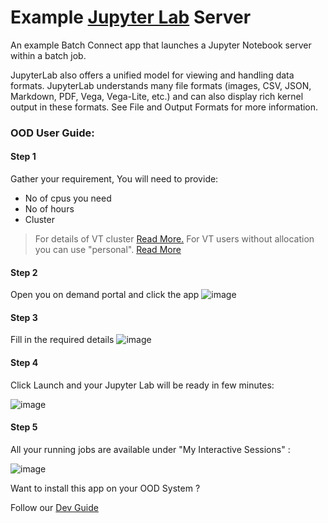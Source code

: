 # Example [Jupyter Lab](https://jupyterlab.readthedocs.io/en/stable/getting_started/overview.html) Server

An example Batch Connect app that launches a Jupyter Notebook server within a
batch job.

JupyterLab also offers a unified model for viewing and handling data formats. JupyterLab understands many file formats (images, CSV, JSON, Markdown, PDF, Vega, Vega-Lite, etc.) and can also display rich kernel output in these formats. See File and Output Formats for more information.


### OOD User Guide:
#### Step 1 
Gather your requirement, You will need to provide: 
- No of cpus you need  
- No of hours  
- Cluster
> For details of VT cluster [Read More.](https://arc-rtd.readthedocs.io/en/latest/resources/compute.html)
> For VT users without allocation you can use "personal". [Read More](https://arc-rtd.readthedocs.io/en/latest/usage/allocations.html#allocations)

#### Step 2 
Open you on demand portal and click the app
![image](https://user-images.githubusercontent.com/4628915/136077633-50ea6952-399f-494d-8ef9-244ed2d37fcd.png)

#### Step 3 
Fill in the required details 
![image](https://user-images.githubusercontent.com/4628915/136077790-7d857c16-c2f9-4cfa-9d02-a3b8d1f62fa0.png)

#### Step 4 

Click Launch and your Jupyter Lab will be ready in few minutes: 

![image](https://user-images.githubusercontent.com/4628915/136078123-747b32f3-c117-4113-a46a-e1d7f380d397.png)

#### Step 5 
All your running jobs are available under "My Interactive Sessions" :

![image](https://user-images.githubusercontent.com/4628915/136078473-372c3fb1-892c-4a74-ae00-91cd1b7e2868.png)


Want to install this app on your OOD System ? 

Follow our [Dev Guide](./DevGuide.md)
